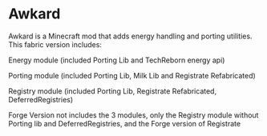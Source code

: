 # Awkard

Awkard is a Minecraft mod that adds energy handling and porting utilities. This fabric version includes:

Energy module (included Porting Lib and TechReborn energy api)

Porting module (included Porting Lib, Milk Lib and Registrate Refabricated)

Registry module (included Porting Lib, Registrate Refabricated, DeferredRegistries)

Forge Version not includes the 3 modules, only the Registry module without Porting lib and DeferredRegistries, and the Forge version of Registrate
